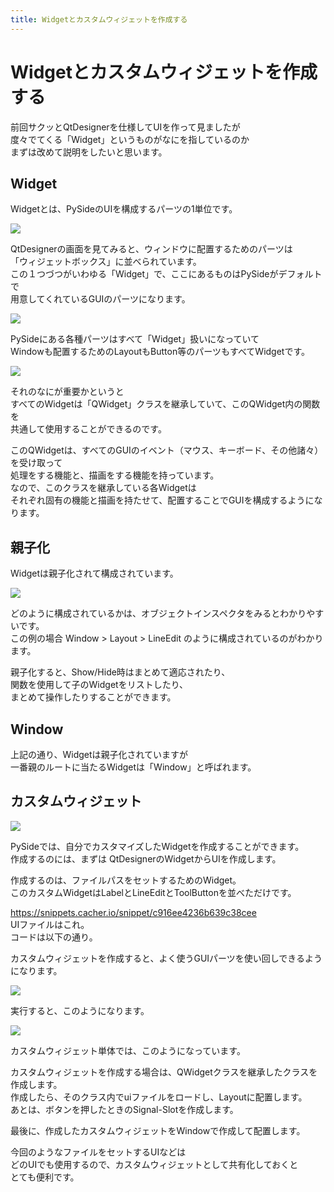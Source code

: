 ```yaml
---
title: Widgetとカスタムウィジェットを作成する 
---
```

# Widgetとカスタムウィジェットを作成する

前回サクッとQtDesignerを仕様してUIを作って見ましたが  
度々でてくる「Widget」というものがなにを指しているのか  
まずは改めて説明をしたいと思います。  
  
## Widget

Widgetとは、PySideのUIを構成するパーツの1単位です。  

![](https://gyazo.com/2f2c60008cf42db6a861eb985f01669d.png)

QtDesignerの画面を見てみると、ウィンドウに配置するためのパーツは  
「ウィジェットボックス」に並べられています。  
この１つづつがいわゆる「Widget」で、ここにあるものはPySideがデフォルトで  
用意してくれているGUIのパーツになります。  
  
![](https://gyazo.com/718b061f312f49173b0c6e8e9095156a.png)

PySideにある各種パーツはすべて「Widget」扱いになっていて  
Windowも配置するためのLayoutもButton等のパーツもすべてWidgetです。  

![](https://gyazo.com/2dcdbfb6dc6f467b99aca95a0b85c875.png)

それのなにが重要かというと  
すべてのWidgetは「QWidget」クラスを継承していて、このQWidget内の関数を  
共通して使用することができるのです。  
  
このQWidgetは、すべてのGUIのイベント（マウス、キーボード、その他諸々）を受け取って  
処理をする機能と、描画をする機能を持っています。  
なので、このクラスを継承している各Widgetは  
それぞれ固有の機能と描画を持たせて、配置することでGUIを構成するようになります。  

## 親子化

Widgetは親子化されて構成されています。
  
![](https://gyazo.com/728357bda05243652c41a71210b61c54.png)
  
どのように構成されているかは、オブジェクトインスペクタをみるとわかりやすいです。  
この例の場合 Window > Layout > LineEdit のように構成されているのがわかります。  
  
親子化すると、Show/Hide時はまとめて適応されたり、  
関数を使用して子のWidgetをリストしたり、  
まとめて操作したりすることができます。

## Window

上記の通り、Widgetは親子化されていますが  
一番親のルートに当たるWidgetは「Window」と呼ばれます。

## カスタムウィジェット  
  
![](https://gyazo.com/8cfc9cea59ae66ac125c61cb76b2b248.png)

PySideでは、自分でカスタマイズしたWidgetを作成することができます。  
作成するのには、まずは QtDesignerのWidgetからUIを作成します。  

作成するのは、ファイルパスをセットするためのWidget。  
このカスタムWidgetはLabelとLineEditとToolButtonを並べただけです。
  

https://snippets.cacher.io/snippet/c916ee4236b639c38cee  
UIファイルはこれ。  
コードは以下の通り。

<script src="https://embed.cacher.io/d65e3e855a3aab44adad16c60a7813f4795aae44.js?a=c1e5f1af51506fbd021ac66f46b04a85"></script>
  
カスタムウィジェットを作成すると、よく使うGUIパーツを使い回しできるようになります。  

![](https://gyazo.com/a65ea06687163cec414b15af2048eb1c.png)

実行すると、このようになります。  

![](https://gyazo.com/88cf995b3e7f139bbac47d40f48c82b1.png)

カスタムウィジェット単体では、このようになっています。  
  
カスタムウィジェットを作成する場合は、QWidgetクラスを継承したクラスを作成します。  
作成したら、そのクラス内でuiファイルをロードし、Layoutに配置します。  
あとは、ボタンを押したときのSignal-Slotを作成します。  
  
最後に、作成したカスタムウィジェットをWindowで作成して配置します。  
  
今回のようなファイルをセットするUIなどは  
どのUIでも使用するので、カスタムウィジェットとして共有化しておくと  
とても便利です。  